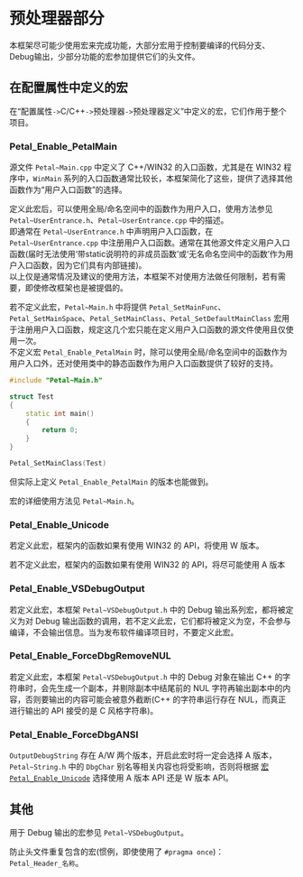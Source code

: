# 预处理器部分

本框架尽可能少使用宏来完成功能，大部分宏用于控制要编译的代码分支、Debug输出，少部分功能的宏参加提供它们的头文件。  

## 在配置属性中定义的宏

在“配置属性`->`C/C++`->`预处理器`->`预处理器定义”中定义的宏，它们作用于整个项目。  

### Petal_Enable_PetalMain

源文件 `Petal~Main.cpp` 中定义了 C++/WIN32 的入口函数，尤其是在 WIN32 程序中，`WinMain` 系列的入口函数通常比较长，本框架简化了这些，提供了选择其他函数作为“用户入口函数”的选择。  

定义此宏后，可以使用全局/命名空间中的函数作为用户入口，使用方法参见 `Petal~UserEntrance.h`、`Petal~UserEntrance.cpp` 中的描述。  
即通常在 `Petal~UserEntrance.h` 中声明用户入口函数，在`Petal~UserEntrance.cpp` 中注册用户入口函数。通常在其他源文件定义用户入口函数(届时无法使用‘带static说明符的非成员函数’或‘无名命名空间中的函数’作为用户入口函数，因为它们具有内部链接)。  
以上仅是通常情况及建议的使用方法，本框架不对使用方法做任何限制，若有需要，即使修改框架也是被提倡的。  

若不定义此宏，`Petal~Main.h` 中将提供 `Petal_SetMainFunc`、`Petal_SetMainSpace`、`Petal_SetMainClass`、`Petal_SetDefaultMainClass` 宏用于注册用户入口函数，规定这几个宏只能在定义用户入口函数的源文件使用且仅使用一次。  
不定义宏 `Petal_Enable_PetalMain` 时，除可以使用全局/命名空间中的函数作为用户入口外，还对使用类中的静态函数作为用户入口函数提供了较好的支持。  

```C++
#include "Petal~Main.h"

struct Test
{
    static int main()
    {
        return 0;
    }
}

Petal_SetMainClass(Test)
```

但实际上定义 `Petal_Enable_PetalMain` 的版本也能做到。  

宏的详细使用方法见 `Petal~Main.h`。  

### Petal_Enable_Unicode

若定义此宏，框架内的函数如果有使用 WIN32 的 API，将使用 W 版本。  

若不定义此宏，框架内的函数如果有使用 WIN32 的 API，将尽可能使用 A 版本

### Petal_Enable_VSDebugOutput

若定义此宏，本框架 `Petal~VSDebugOutput.h` 中的 Debug 输出系列宏，都将被定义为对 Debug 输出函数的调用，若不定义此宏，它们都将被定义为空，不会参与编译，不会输出信息。当为发布软件编译项目时，不要定义此宏。  

### Petal_Enable_ForceDbgRemoveNUL

若定义此宏，本框架 `Petal~VSDebugOutput.h` 中的 Debug 对象在输出 C++ 的字符串时，会先生成一个副本，并剔除副本中结尾前的 NUL 字符再输出副本中的内容，否则要输出的内容可能会被意外截断(C++ 的字符串运行存在 NUL，而真正进行输出的 API 接受的是 C 风格字符串)。  

### Petal_Enable_ForceDbgANSI

`OutputDebugString` 存在 A/W 两个版本，开启此宏时将一定会选择 A 版本，`Petal~String.h` 中的 `DbgChar` 别名等相关内容也将受影响，否则将根据 [宏 `Petal_Enable_Unicode`](#petal_enable_unicode) 选择使用 A 版本 API 还是 W 版本 API。  

## 其他

用于 Debug 输出的宏参见 `Petal~VSDebugOutput`。  

防止头文件重复包含的宏(惯例，即使使用了 `#pragma once`)：  
`Petal_Header_名称`。  
